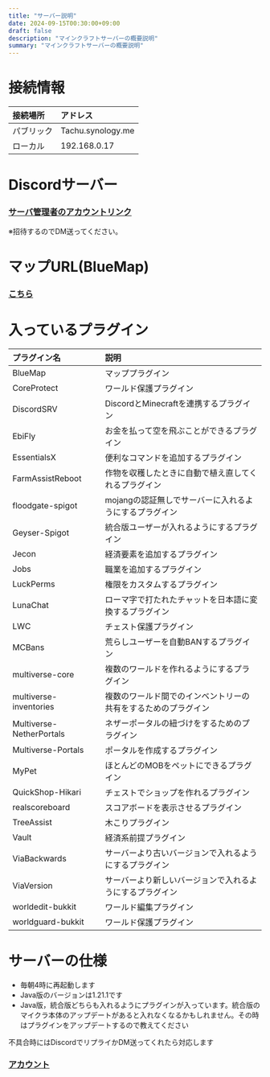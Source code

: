 ```yaml
---
title: "サーバー説明"
date: 2024-09-15T00:30:00+09:00
draft: false
description: "マインクラフトサーバーの概要説明"
summary: "マインクラフトサーバーの概要説明"
---
```


# 接続情報

|接続場所|アドレス|
|:--|:--|
|パブリック|Tachu.synology.me|
|ローカル|192.168.0.17|

# Discordサーバー

### [サーバ管理者のアカウントリンク](https://discordapp.com/users/411381757099900928)　　

※招待するのでDM送ってください。

# マップURL(BlueMap)

### [こちら](http://tachu.synology.me:8100/)

# 入っているプラグイン

|プラグイン名|説明|
|:--|:--|
|BlueMap|マッププラグイン|
|CoreProtect|ワールド保護プラグイン|
|DiscordSRV|DiscordとMinecraftを連携するプラグイン|
|EbiFly|お金を払って空を飛ぶことができるプラグイン|
|EssentialsX|便利なコマンドを追加するプラグイン|
|FarmAssistReboot|作物を収穫したときに自動で植え直してくれるプラグイン|
|floodgate-spigot|mojangの認証無しでサーバーに入れるようにするプラグイン|
|Geyser-Spigot|統合版ユーザーが入れるようにするプラグイン|
|Jecon|経済要素を追加するプラグイン|
|Jobs|職業を追加するプラグイン|
|LuckPerms|権限をカスタムするプラグイン|
|LunaChat|ローマ字で打たれたチャットを日本語に変換するプラグイン|
|LWC|チェスト保護プラグイン|
|MCBans|荒らしユーザーを自動BANするプラグイン|
|multiverse-core|複数のワールドを作れるようにするプラグイン|
|multiverse-inventories|複数のワールド間でのインベントリーの共有をするためのプラグイン|
|Multiverse-NetherPortals|ネザーポータルの紐づけをするためのプラグイン|
|Multiverse-Portals|ポータルを作成するプラグイン|
|MyPet|ほとんどのMOBをペットにできるプラグイン|
|QuickShop-Hikari|チェストでショップを作れるプラグイン|
|realscoreboard|スコアボードを表示させるプラグイン|
|TreeAssist|木こりプラグイン|
|Vault|経済系前提プラグイン|
|ViaBackwards|サーバーより古いバージョンで入れるようにするプラグイン|
|ViaVersion|サーバーより新しいバージョンで入れるようにするプラグイン|
|worldedit-bukkit|ワールド編集プラグイン|
|worldguard-bukkit|ワールド保護プラグイン|

# サーバーの仕様

- 毎朝4時に再起動します
- Java版のバージョンは1.21.1です
- Java版，統合版どちらも入れるようにプラグインが入っています。統合版のマイクラ本体のアップデートがあると入れなくなるかもしれません。その時はプラグインをアップデートするので教えてください

不具合時にはDiscordでリプライかDM送ってくれたら対応します  

### [アカウント](https://discord.com/users/411381757099900928/)
